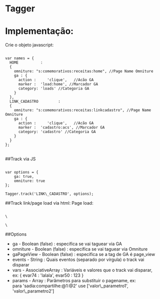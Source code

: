 Tagger
======

Implementação:
==============


Crie o objeto javascript:
<pre>
<code>
var names = {
  HOME			: 
  { 
    omniture: "s:comemorativos:receitas:home", //Page Name Omniture
    ga : {
      action :     'clique',   //Acão GA
      marker :  'load:home', //Marcador GA
      category: 'loads' //Categoria GA
    }
  },
  LINK_CADASTRO			: 
  { 
    omniture: "s:comemorativos:receitas:linkcadastro", //Page Name Omniture
    ga : {
      action :     'clique',   //Acão GA
      marker :  'cadastro:acs', //Marcador GA
      category: 'cadastro' //Categoria GA
    }
  }
};
</code>
</pre>

##Track via JS
<pre>
<code>
var options = {
	ga: true,
	omniture: true
};

Tagger.track('LINK\_CADASTRO', options);
</code></pre>


##Track link/page load via html:
Page load:
<pre><code>
\<body data-tag="load" data-omniture="true" data-ga="true" data-gapageview="true" data-name="HOME"\>

\<a data-tag="link" data-omniture="true" data-ga="true" data-name="LINK\_CADASTRO"\>
</pre></code>


##Options
<ul>
<li> ga - Boolean (false) : especifica se vai taguear via GA </li>
<li> omniture - Boolean (false) : especifica se vai taguear via Omniture </li>
<li> gaPageView - Boolean (false) : especifica se a tag de GA é page_view </li>
<li> events - String : Quais eventos (separado por vírgula) o track vai disparar</li>
<li> vars - AssociativeArray : Variáveis e valores que o track vai disparar, <br />ex:  { evar74 : 'lalala', evar50 : 123 }</li>
<li> params - Array : Parâmetros para substituir o pagename, ex: <br /> para 'sadia:compartilhe:@1:@2' use ['valor\_parametro1', 'valor\_parametro2'] </li>
</ul>
